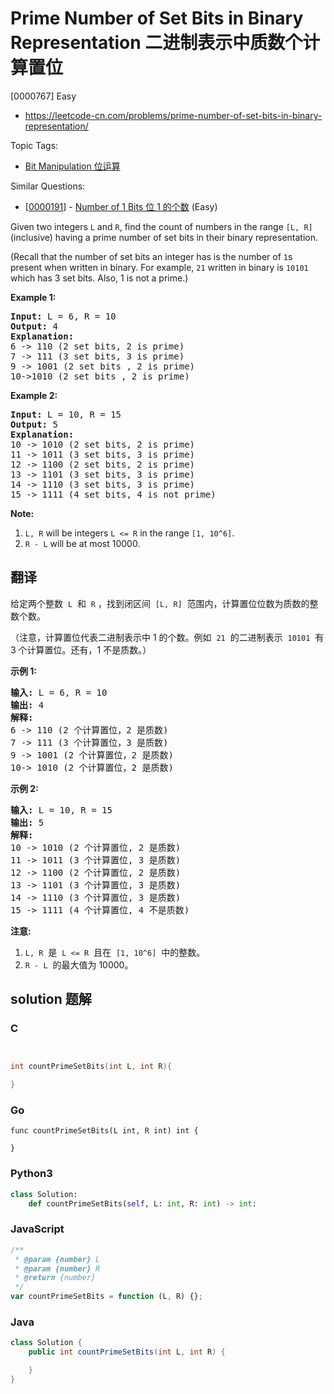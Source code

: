 # Prime Number of Set Bits in Binary Representation 二进制表示中质数个计算置位

[0000767] Easy

- https://leetcode-cn.com/problems/prime-number-of-set-bits-in-binary-representation/

Topic Tags:

- [Bit Manipulation 位运算](https://leetcode-cn.com/tag/bit-manipulation/)

Similar Questions:

- [[0000191](https://leetcode-cn.com/problems/number-of-1-bits/)] - [Number of 1 Bits 位 1 的个数](./0000191.number-of-1-bits.md) (Easy)

Given two integers `L` and `R`, find the count of numbers in the range `[L, R]` (inclusive) having a prime number of set bits in their binary representation.

(Recall that the number of set bits an integer has is the number of `1`s present when written in binary. For example, `21` written in binary is `10101` which has 3 set bits. Also, 1 is not a prime.)

**Example 1:**

<pre><b>Input:</b> L = 6, R = 10
<b>Output:</b> 4
<b>Explanation:</b>
6 -&gt; 110 (2 set bits, 2 is prime)
7 -&gt; 111 (3 set bits, 3 is prime)
9 -&gt; 1001 (2 set bits , 2 is prime)
10-&gt;1010 (2 set bits , 2 is prime)
</pre>

**Example 2:**

<pre><b>Input:</b> L = 10, R = 15
<b>Output:</b> 5
<b>Explanation:</b>
10 -&gt; 1010 (2 set bits, 2 is prime)
11 -&gt; 1011 (3 set bits, 3 is prime)
12 -&gt; 1100 (2 set bits, 2 is prime)
13 -&gt; 1101 (3 set bits, 3 is prime)
14 -&gt; 1110 (3 set bits, 3 is prime)
15 -&gt; 1111 (4 set bits, 4 is not prime)
</pre>

**Note:**

1.  `L, R` will be integers `L <= R` in the range `[1, 10^6]`.
2.  `R - L` will be at most 10000.

## 翻译

给定两个整数  `L`  和  `R` ，找到闭区间  `[L, R]`  范围内，计算置位位数为质数的整数个数。

（注意，计算置位代表二进制表示中 1 的个数。例如  `21`  的二进制表示  `10101`  有 3 个计算置位。还有，1 不是质数。）

**示例 1:**

<pre><strong>输入:</strong> L = 6, R = 10
<strong>输出:</strong> 4
<strong>解释:</strong>
6 -&gt; 110 (2 个计算置位，2 是质数)
7 -&gt; 111 (3 个计算置位，3 是质数)
9 -&gt; 1001 (2 个计算置位，2 是质数)
10-&gt; 1010 (2 个计算置位，2 是质数)
</pre>

**示例 2:**

<pre><strong>输入:</strong> L = 10, R = 15
<strong>输出:</strong> 5
<strong>解释:</strong>
10 -&gt; 1010 (2 个计算置位, 2 是质数)
11 -&gt; 1011 (3 个计算置位, 3 是质数)
12 -&gt; 1100 (2 个计算置位, 2 是质数)
13 -&gt; 1101 (3 个计算置位, 3 是质数)
14 -&gt; 1110 (3 个计算置位, 3 是质数)
15 -&gt; 1111 (4 个计算置位, 4 不是质数)
</pre>

**注意:**

1.  `L, R`  是  `L <= R`  且在  `[1, 10^6]`  中的整数。
2.  `R - L`  的最大值为 10000。

## solution 题解

### C

```c


int countPrimeSetBits(int L, int R){

}


```

### Go

```golang
func countPrimeSetBits(L int, R int) int {

}
```

### Python3

```python
class Solution:
    def countPrimeSetBits(self, L: int, R: int) -> int:

```

### JavaScript

```javascript
/**
 * @param {number} L
 * @param {number} R
 * @return {number}
 */
var countPrimeSetBits = function (L, R) {};
```

### Java

```java
class Solution {
    public int countPrimeSetBits(int L, int R) {

    }
}
```
